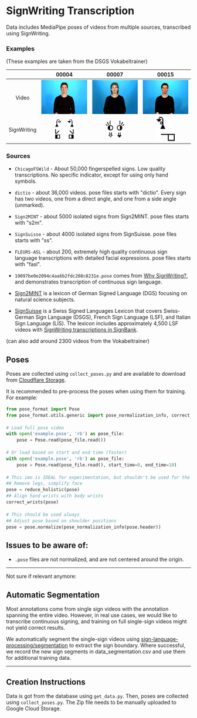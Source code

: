 # SignWriting Transcription

Data includes MediaPipe poses of videos from multiple sources, transcribed using SignWriting.

### Examples

(These examples are taken from the DSGS Vokabeltrainer)

|             |                        00004                        |                        00007                        |                        00015                        |
|:-----------:|:---------------------------------------------------:|:---------------------------------------------------:|:---------------------------------------------------:|
|    Video    | <img src="examples/00004.gif" width="150px"> | <img src="examples/00007.gif" width="150px"> | <img src="examples/00015.gif" width="150px"> |
| SignWriting | <img src="examples/00004.png" width="50px">  | <img src="examples/00007.png" width="50px">  | <img src="examples/00015.png" width="50px">  |


### Sources

- `ChicagoFSWild` - About 50,000 fingerspelled signs. Low quality transcriptions. No specific indicator, except for using only hand symbols.
- `dictio` - about 36,000 videos. pose files starts with "dictio". Every sign has two videos, one from a direct angle, and one from a side angle (unmarked).
- `Sign2MINT` - about 5000 isolated signs from Sign2MINT. pose files starts with "s2m".
- `SignSuisse` - about 4000 isolated signs from SignSuisse. pose files starts with "ss".
- `FLEURS-ASL` - about 200, extremely high quality continuous sign language transcriptions with detailed facial expressions. pose files starts with "fasl".
- `19097be0e2094c4aa6b2fdc208c8231e.pose` comes from [Why SignWriting?](https://www.youtube.com/watch?v=Mtl7dmyHgJU), and demonstrates transcription of continuous sign language.

- [Sign2MINT](https://sign2mint.de/) is a lexicon of German Signed Language (DGS) focusing on natural science subjects.
- [SignSuisse](https://signsuisse.sgb-fss.ch/) is a Swiss Signed Languages Lexicon that covers Swiss-German Sign Language (DSGS), 
  French Sign Language (LSF), and Italian Sign Language (LIS). The lexicon includes approximately 4,500 LSF videos
  with [SignWriting transcriptions in SignBank](https://www.signbank.org/signpuddle2.0/index.php?ui=4&sgn=49).

(can also add around 2300 videos from the Vokabeltrainer)

## Poses

Poses are collected using `collect_poses.py` and are available to download from [Cloudflare Storage](https://sign-lanugage-datasets.sign-mt.cloud/poses/holistic/transcription.zip).

It is recommended to pre-process the poses when using them for training. For example:
```python
from pose_format import Pose
from pose_format.utils.generic import pose_normalization_info, correct_wrists, reduce_holistic

# Load full pose video
with open('example.pose', 'rb') as pose_file:
    pose = Pose.read(pose_file.read())

# Or load based on start and end time (faster)
with open('example.pose', 'rb') as pose_file:
    pose = Pose.read(pose_file.read(), start_time=0, end_time=10)
    
# This imo is IDEAL for experimentation, but shouldn't be used for the final model
## Remove legs, simplify face
pose = reduce_holistic(pose)
## Align hand wrists with body wrists
correct_wrists(pose)

# This should be used always
## Adjust pose based on shoulder positions
pose = pose.normalize(pose_normalization_info(pose.header))
```

## Issues to be aware of:

- `.pose` files are not normalized, and are not centered around the origin.

----

Not sure if relevant anymore:

## Automatic Segmentation

Most annotations come from single sign videos with the annotation spanning the entire video. 
However, in real use cases, we would like to transcribe continuous signing, and training on full single-sign videos might not yield correct results.

We automatically segment the single-sign videos using [sign-language-processing/segmentation](https://github.com/sign-language-processing/segmentation)
to extract the sign boundary. Where successful, we record the new sign segments in data_segmentation.csv and use them for additional training data.


---

## Creation Instructions

Data is got from the database using `get_data.py`.
Then, poses are collected using `collect_poses.py`.
The Zip file needs to be manually uploaded to Google Cloud Storage.